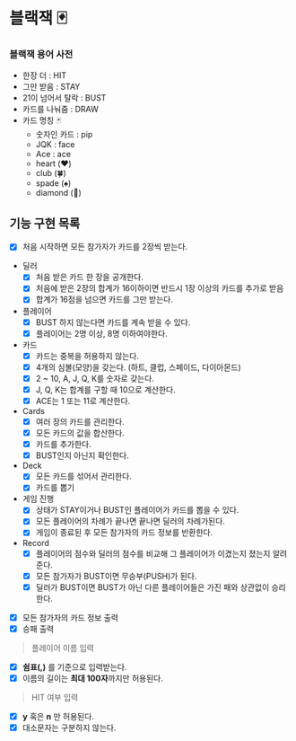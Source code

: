 # 블랙잭 🃏

### 블랙잭 용어 사전

- 한장 더 : HIT
- 그만 받음 : STAY
- 21이 넘어서 탈락 : BUST
- 카드를 나눠줌 : DRAW
- 카드 명칭 🃏
    - 숫자인 카드 : pip
    - JQK : face
    - Ace : ace
    - heart (❤️)
    - club (🍀)
    - spade (♠️)
    - diamond (💎)

## 기능 구현 목록

- [x] 처음 시작하면 모든 참가자가 카드를 2장씩 받는다.
- 딜러
    - [x] 처음 받은 카드 한 장을 공개한다.
    - [x] 처음에 받은 2장의 합계가 16이하이면 반드시 1장 이상의 카드를 추가로 받음
    - [x] 합계가 16점을 넘으면 카드를 그만 받는다.
- 플레이어
    - [x] BUST 하지 않는다면 카드를 계속 받을 수 있다.
    - [x] 플레이어는 2명 이상, 8명 이하여야한다.
- 카드
    - [x] 카드는 중복을 허용하지 않는다.
    - [x] 4개의 심볼(모양)을 갖는다. (하트, 클럽, 스페이드, 다이아몬드)
    - [x] 2 ~ 10, A, J, Q, K를 숫자로 갖는다.
    - [x] J, Q, K는 합계를 구할 때 10으로 계산한다.
    - [x] ACE는 1 또는 11로 계산한다.
- Cards
    - [x] 여러 장의 카드를 관리한다.
    - [x] 모든 카드의 값을 합산한다.
    - [x] 카드를 추가한다.
    - [x] BUST인지 아닌지 확인한다.
- Deck
    - [x] 모든 카드를 섞어서 관리한다.
    - [x] 카드를 뽑기
- 게임 진행
    - [x] 상태가 STAY이거나 BUST인 플레이어가 카드를 뽑을 수 있다.
    - [x] 모든 플레이어의 차례가 끝나면 끝나면 딜러의 차례가된다.
    - [x] 게임이 종료된 후 모든 참가자의 카드 정보를 반환한다.
- Record
    - [x] 플레이어의 점수와 딜러의 점수를 비교해 그 플레이어가 이겼는지 졌는지 알려준다.
    - [x] 모든 참가자가 BUST이면 무승부(PUSH)가 된다.
    - [x] 딜러가 BUST이면 BUST가 아닌 다른 플레이어들은 가진 패와 상관없이 승리한다.
- [x] 모든 참가자의 카드 정보 출력
- [x] 승패 출력

> 플레이어 이름 입력

- [x] **쉼표(,)** 를 기준으로 입력받는다.
- [x] 이름의 길이는 **최대 100자**까지만 허용된다.

> HIT 여부 입력

- [x] **y** 혹은 **n** 만 허용된다.
- [x] 대소문자는 구분하지 않는다.